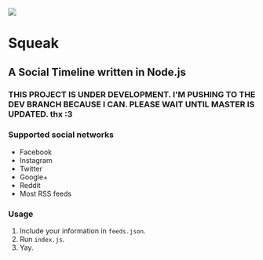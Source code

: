 [![](https://api.travis-ci.org/sean-clayton/node-social-timeline.js.svg)](https://travis-ci.org/sean-clayton/node-social-timeline.js/jobs/39182113#)

# Squeak
## A Social Timeline written in Node.js

### THIS PROJECT IS UNDER DEVELOPMENT. I'M PUSHING TO THE DEV BRANCH BECAUSE I CAN. PLEASE WAIT UNTIL MASTER IS UPDATED. thx :3

### Supported social networks

- Facebook
- Instagram
- Twitter
- Google+
- Reddit
- Most RSS feeds

### Usage

1. Include your information in `feeds.json`.
2. Run `index.js`.
3. Yay.